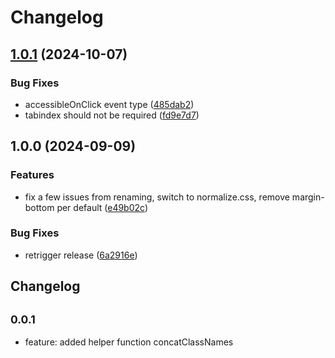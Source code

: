 # Changelog

## [1.0.1](https://github.com/receter/sys42/compare/utils-v1.0.0...utils-v1.0.1) (2024-10-07)


### Bug Fixes

* accessibleOnClick event type ([485dab2](https://github.com/receter/sys42/commit/485dab273808f332a3e3a2a690ae041d3bdf700b))
* tabindex should not be required ([fd9e7d7](https://github.com/receter/sys42/commit/fd9e7d7e0bda7fb5f64d273377f041389ac5a159))

## 1.0.0 (2024-09-09)


### Features

* fix a few issues from renaming, switch to normalize.css, remove margin-bottom per default ([e49b02c](https://github.com/receter/sys42/commit/e49b02ce4fe3da1a5b043aae333720db21a74c38))


### Bug Fixes

* retrigger release ([6a2916e](https://github.com/receter/sys42/commit/6a2916e045dcf1dd4a5ac42d62874e7d5becd8d2))

## Changelog

## <small>0.0.1</small>

- feature: added helper function concatClassNames
